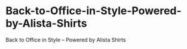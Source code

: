 # Back-to-Office-in-Style-Powered-by-Alista-Shirts
Back to Office in Style – Powered by Alista Shirts
